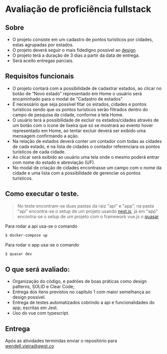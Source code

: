 # Avaliação de proficiência fullstack

## Sobre

- O projeto consiste em um cadastro de pontos turísticos por cidades, estas agrupadas por estados.
- O projeto deverá seguir o mais fidedigno possível ao [design](https://xd.adobe.com/view/89f9a967-24a1-4816-93dd-531b6cee3b26-dcaa/grid)
- O projeto terá a duração de 3 dias a partir da data de entrega.
- Será aceito entregas parciais.

## Requisitos funcionais

- O projeto contará com a possibilidade de cadastrar estados, ao clicar no botão de “Novo estado” representado em Home o usuário será encaminhado para o modal de “Cadastro de estados”
- É necessário que seja possível fitar os estados, cidades e pontos turísticos sendo que os pontos turísticos serão filtrados dentro do campo de pesquisa da cidade, conforme a tela Home.
- O usuário terá a possibilidade de excluir os estados/cidades através de um botão com o ícone de lixeira que só se mostrará ao evento hover representado em Home, ao tentar excluir deverá ser exibido uma mensagem confirmando a ação.
- Na relação de estados deverá conter um contador com todas as cidades de cada estado, e na lista de cidades o contador referenciara os pontos turísticos de cada cidade.
- Ao clicar será exibido ao usuário uma tela onde o mesmo poderá entrar com nome do estado e abreviação (UF).
- No modal de criação de cidades encontrasse um campo com o nome da cidade e uma lista com a possibilidade de gerenciar os pontos turísticos.

## Como executar o teste.

> No teste encontram-se duas pastas da raiz "api" e "app", na pasta "api" encontra-se o setup de um projeto usando [nest.js](https://nestjs.com/), já em "app" encontra-se o setup de um projeto com o framework vue.js o [quasar](https://quasar.dev/)

Para rodar a api usa-se o comando

```sh
$ docker-compose up
```

Para rodar o app usa-se o comando

```sh
$ quasar dev
```

## O que será avaliado:

- Organização do código, e padrões de boas práticas como design patterns, SOLID e Clear Code;
- Entrega dos itens previstos no capitulo 1 com maior semelhança ao design possível.
- Entrega de testes automatizados cobrindo a api e funcionalidades do app, escritas em Jest.
- Uso do vue com typescript.

## Entrega

Após as atividades termindas enviar o repositório para wendell.vieira@qwst.co
